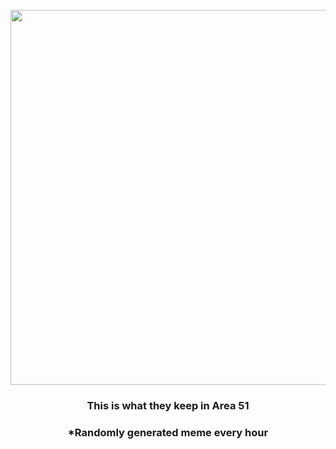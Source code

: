 <p align="center">
        <img src="https://i.redd.it/atx6tgrb9ur91.jpg" width="600" height="600">
        </p>
        <h3 align="center">This is what they keep in Area 51</h3>
        <h3 align="center">*Randomly generated meme every hour</h3>
    